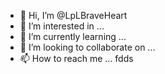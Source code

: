 - 👋 Hi, I’m @LpLBraveHeart
- 👀 I’m interested in ...
- 🌱 I’m currently learning ...
- 💞️ I’m looking to collaborate on ...
- 📫 How to reach me ...
fdds
<!---
LpLBraveHeart/LpLBraveHeart is a ✨ special ✨ repository because its `README.md` (this file) appears on your GitHub profile.
You can click the Preview link to take a look at your changes.
--->
